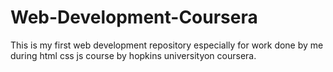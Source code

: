 # Web-Development-Coursera
This is my first web development repository especially for work done by me during html css js course by hopkins universityon coursera.

